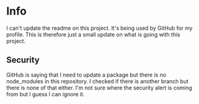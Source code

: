 # Info
I can't update the readme on this project. It's being used by GitHub for my profile. 
This is therefore just a small update on what is going with this project. 

## Security
GitHub is saying that I need to update a package but there is no node_modules in this repository. 
I checked if there is another branch but there is none of that either. 
I'm not sure where the security alert is coming from but I guess I can ignore it. 